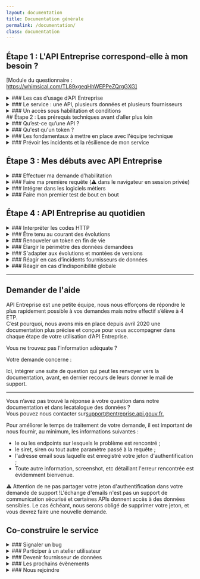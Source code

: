 ```yaml
---
layout: documentation
title: Documentation générale
permalink: /documentation/
class: documentation
---
```

## Étape 1 : L'API Entreprise correspond-elle à mon besoin ?

\[Module du questionnaire : https://whimsical.com/TL89xgeqHhWEPPeZQrgGXG]

<details class="fold">
<summary>
### Les cas d’usage d’API Entreprise
</summary>

API Entreprise répond à deux grands types d’usages :

<details class="fold">
<summary>
###### Le pré-remplissage d'un formulaire à destination du public
</summary>

Vous pouvez mettre en place une aide à la saisie pour vos usagers, avec les endpoints `entreprises`, `etablissements` et `associations`. L’usager renseigne son numéro de SIRET, ou toute autre valeur discriminante ; le formulaire est alors pré-rempli des champs disponibles par votre API.

{:.tpl-notification}
La création d’un formulaire pré-rempli est faite pour assister l’usager, celui-ci doit toujours pouvoir amender, rectifier ces mêmes informations sans difficultés.

> L'AIFE a mis en place une démarche dématérialisée pour permettre aux entreprises d’obtenir leur \[document Unique de Marché Européen](<> https://dume.chorus-pro.gouv.fr/#/>). Elle utilise l'API Entreprise pour pré-remplir les formulaires de ses utilisateurs :
>
> <video controls width="250">\

⚠️ **Le pré-remplissage est possible uniquement pour des APIs distribuant des informations publiques.**
Par exemple, l’endpoint `entreprise` qui regroupe des données ouvertes et fermées, ne peut être utilisé pour le pré-remplissage, que **si et seulement si** les entreprises non-diffusibles (dont les données sont confidentielles) ne sont pas appelées.

ℹ️ **Quel avantage à passer par API Entreprise si les données sont libres ?** API Entreprise vous simplifie l'implémentation de cette aide à la saisie, en vous donnant accès à une information structurée, facilement intégrable dans votre produit.

</details>

<details class="fold">
<summary>
###### L’obtention d’une donnée en back office par un agent habilité
</summary>

L'API entreprise sert aux agents habilités à récupérer automatiquement des informations, elle donne accès : 

* soit à des justificatifs, certificats, bilans, ... papier numérisés ou document PDF ;
* soit à la donnée brute, décrite par un champ JSON, qui permet une automatisation plus performante encore.
* soit les deux.

</details>

\[BOUTON VERS CAS USAGE]

</details>

<details class="fold">
<summary>
### Le service : une API, plusieurs données et plusieurs fournisseurs
</summary>
#### Les qualités du service

**API Entreprise démarche les administrations et fait les différentes demandes d’accès.** Si votre demande d'habilitation est validée, vous avez une seule clé d’accès sécurisée. De plus, API Entreprise agrège et vous restitue les connaissances techniques et métiers.

{:.tpl-notification}
Sans API Entreprise, vous êtes obligé de demander toutes les APIs nécessaires à votre service, auprès des différentes administrations. Cette recherche n'est pas forcément fructueuse car les organisations n'ont pas toujours un site ou un contact public pour leurs APIs ; par ailleurs, vous devez ensuite comprendre plusieurs système techniques, générer plusieurs mots de passe, collaborer avec plusieurs contacts techniques et métier.

#### La liste exhaustive des données

##### Informations générales <a id="infos_generales"></a>

{:.tpl-table}
| Données                                              |        Producteur        |                 Endpoint                  |        Type         |    Ouverture    |
| ----------------------------------------------------- |:------------------------:|:-----------------------------------------:|:-------------------:|:---------------:|
| [Données de référence d'une entreprise](https://doc.entreprise.api.gouv.fr/?json#entreprises){:target="_blank"}                  |    INSEE & Infogreffe    |            `entreprises`            |    données JSON     |    publiques    |
| [Données de référence d'un établissement](https://doc.entreprise.api.gouv.fr/?json#etablissements){:target="_blank"}                |          INSEE           |          `etablissements`           |    données JSON     |    publiques    |
| [Extrait  RCS](https://doc.entreprise.api.gouv.fr/?json#infogreffe-extrait-rcs){:target="_blank"}                                           |        Infogreffe        |         `extraits_rcs_infogreffe`         |    données JSON     |    publiques    |
| [Informations déclaratives d'une association](https://doc.entreprise.api.gouv.fr/?json#associations-rna){:target="_blank"}                 | Ministère de l'Intérieur |              `associations`               |    données JSON     |    publiques    |
| [Divers documents d'une association](https://doc.entreprise.api.gouv.fr/?json#documents-association){:target="_blank"}                     | Ministère de l'Intérieur |         `documents_associations`          |     PDF (image)     |    publiques    |
| [Actes](https://doc.entreprise.api.gouv.fr/?json#documents-association){:target="_blank"}                     | INPI |         `actes_inpi`          |       Archive ZIP (PDF et XML)   |    publiques    |

##### Informations financières <a id="infos_financieres"></a>

{:.tpl-table}
| Données                                              |        Producteur        |                 Endpoint                  |        Type         |    Ouverture    |
| ----------------------------------------------------- |:------------------------:|:-----------------------------------------:|:-------------------:|:---------------:|
| [Chiffre d'affaires](https://doc.entreprise.api.gouv.fr/?json#exercices){:target="_blank"}                                     |          DGFIP           |                `exercices`                |    données JSON     | confidentielles |
| [Bilans annuels](https://doc.entreprise.api.gouv.fr/?json#bilans-entreprises-bdf-banque-de-france){:target="_blank"}                                      |     INPI     |         `bilans_inpi`          |    données JSON     | publiques et confidentielles |
| [3 derniers bilans annuels](https://doc.entreprise.api.gouv.fr/?json#bilans-entreprises-bdf-banque-de-france){:target="_blank"}                                      |     Banque de France     |         `bilans_entreprises_bdf`          |    données JSON     | confidentielles |
| [Déclarations de résultats](https://doc.entreprise.api.gouv.fr/?json#les-d-clarations-des-liasses-fiscales){:target="_blank"}       |          DGFIP           |         `liasses_fiscales_dgfip`          |    données JSON     | confidentielles |

##### Attestations sociales et fiscales <a id="attestations_sociales_fiscales"></a>

{:.tpl-table}
| Données                                              |        Producteur        |                 Endpoint                  |        Type         |    Ouverture    |
| ----------------------------------------------------- |:------------------------:|:-----------------------------------------:|:-------------------:|:---------------:|
| [Attestation fiscale](https://doc.entreprise.api.gouv.fr/?json#attestation-fiscale-dgfip){:target="_blank"}                                    |          DGFIP           |       `attestations_fiscales_dgfip`       |     PDF (texte)     | confidentielles |
| [Attestation de vigilance](https://doc.entreprise.api.gouv.fr/?json#attestation-sociale-acoss){:target="_blank"}                               |          ACOSS           |       `attestations_sociales_acoss`       |     PDF (texte)     | confidentielles |
| [Conformité emploi des travailleurs handicapés](https://doc.entreprise.api.gouv.fr/?json#attestation-agefiph){:target="_blank"}  |         AGEFIPH          |          `attestations_agefiph`           |    données JSON     | confidentielles |
| [Cotisation de sécurité sociale agricole](https://doc.entreprise.api.gouv.fr/?json#cotisations-msa){:target="_blank"}                |           MSA            |             `cotisations_msa`             |    données JSON     | confidentielles |
| [Cotisations retraite bâtiment](https://doc.entreprise.api.gouv.fr/?json#cotisations-retraite-probtp){:target="_blank"}                       |          PROBTP          | `attestations_cotisation_retraite_probtp` |    données JSON     |    publiques    |
| [Carte professionnelle travaux publics](https://doc.entreprise.api.gouv.fr/?json#certificats-cnetp){:target="_blank"}         |          FNTP           |            `cartes_professionnelles_ftp`            |         PDF         |    publiques    |
| [Cotisations congés payés & chômage intempéries](https://doc.entreprise.api.gouv.fr/?json#certificats-cnetp){:target="_blank"}         |          CNETP           |            `certificats_cnetp`            |         PDF         |    publiques    |

##### Certifications professionnelles <a id="certificats_pro"></a>

{:.tpl-table}
| Données                                              |        Producteur        |                 Endpoint                  |        Type         |    Ouverture    |
| ----------------------------------------------------- |:------------------------:|:-----------------------------------------:|:-------------------:|:---------------:|
| [Certification RGE](https://doc.entreprise.api.gouv.fr/?json#certificats-rge-ademe){:target="_blank"}                                      |          ADEME           |          `certificats_rge_ademe`          | données JSON et PDF |    publiques    |
| [Certification de qualification bâtiment](https://doc.entreprise.api.gouv.fr/?json#certificats-qualibat){:target="_blank"}                  |          OPQIBI          |           `certificats_qualibat`            |    données JSON     |    publiques    |
| [Certification de qualification d'ingénierie](https://doc.entreprise.api.gouv.fr/?json#certificats-opqibi){:target="_blank"}                  |          OPQIBI          |           `certificats_opqibi`            |    données JSON     |    publiques    |

##### Propriété intellectuelle <a id="propriete_intellectuelle"></a>

{:.tpl-table}
| Données                                              |        Producteur        |                 Endpoint                  |        Type         |    Ouverture    |
| ----------------------------------------------------- |:------------------------:|:-----------------------------------------:|:-------------------:|:---------------:|
| [Brevets, modèles et marques déposés](https://doc.entreprise.api.gouv.fr/?json#extraits-courts-inpi){:target="_blank"}                   |           INPI           |          `extraits_courts_inpi`           |    données JSON     |    publiques    |

<br>
<br>

#### Une documentation technique et métier par endpoint

Toutes les données de la liste précédente sont détaillées dans le [catalogue de données](https://entreprise.api.gouv.fr/catalogue/). Une barre de recherche est à votre disposition pour filtrer les données :

![](../assets/images/documentation/interface-barre de recherche.png)

Chaque endpoint est présenté de façon synthétique :

![](../assets/images/documentation/interface-endpoint-presentation.png)

Des informations complémentaires, dont le détail précis des champs délivrés par l’API sont disponibles en cliquant sur le bouton “documentation” :

![](../assets/images/documentation/interface-onglet-documentation.png)

#### Nos engagements

Utiliser le service API Entreprise, c'est aussi bénéficier des engagements de la Direction du Numérique : 

* **L’engagement de disponibilité est de 99,5 %.**
  La disponibilité des données est consultable en temps réel pour chaque endpoint dans le catalogue des donnée. Une historisation est aussi publiée, ainsi que les rapports d’incidents et les perspectives de résolution. Par ailleurs, les informations sur votre consommation sont disponibles dans votre tableau de bord.

  {:.tpl-notification}
  Toutefois, ce service agrégeant de nombreux fournisseurs de données et étant donc dépendant de leurs disponibilités, API Entreprise ne porte donc aucune responsabilité s’agissant de la qualité ou du contenu intrinsèque des données. Par ailleurs, le service ne modifie pas les données à l’exception d’une standardisation contextuelle limitée (minuscule vers majuscule, format de date, nombre d’espaces).
* **L’utilisation d’API Entreprise est gratuite.**
  Les coûts d’investissements et de fonctionnement sont pris en charge par la DINUM. En revanche, les coûts de raccordement à API Entreprise vous incombent.
* **API Entreprise propose une assistance technique et fonctionnelle** permettant aux utilisateurs de définir et de mettre en œuvre au mieux leur projet.
* **API Entreprise respecte le cadre légal.**
  Le service s'engage à respecter en totalité les conditions de protection des données et les règles de confidentialité.

</details>

<details class="fold">
<summary>
### Un accès sous habilitation et conditions
</summary>
L'accès à l'API entreprise est réservé aux acteurs publics investis d’une mission de service public (les administrations, leurs opérateurs et les collectivités, les acteurs de santé, etc.).

Leurs prestataires privés peuvent être destinataires des informations techniques permettant l'usage de l'API mais en aucun cas des données elles-même.

Enfin, tout accès à l'API Entreprise se fait suite à une habilitation.

#### S'engager à ne pas diffuser les données reçues

Premièrement, avant toute transmission de données, l’usager doit être informé, et en cas d’exposition des données, son consentement doit être explicite.

###### Dans le cas d’un pré-remplissage à destination du public

Une partie des données des endpoints `entreprise`, `etablissement` et `associations`, les données publiques, peuvent servir au pré-remplissage de formulaires publics. Même si ces données ne sont pas confidentielles, le fournisseur de service s’engage à ne pas commercialiser les données reçues au travers d'API Entreprise et à ne pas les communiquer à des tiers en dehors des cas prévus par la loi.

###### Dans le cas d’une utilisation par un agent habilité en back office

La plupart des données disponibles sur API Entreprise sont protégées par des secrets. Vous assurez donc la protection de ces données et le respect des règles de confidentialité.

Entre autres, le service ne doit pas permettre à quiconque n’ayant pas un niveau d’authentification suffisant, d’accéder à des données. Leur accès est restreint aux seuls les agents dûment habilités, dont les requêtes sont tracées pour une durée de 36 mois.

#### Un équipement technique minimal nécessaire

Vous êtes techniquement en mesure de pouvoir démarrer avec API Entreprise si :

* vous travaillez ou vous vous apprêtez à travailler avec un éditeur de logiciel.
  Celui-ci doit être en mesure d’intégrer API Entreprise.
* ou bien vous avez une direction des systèmes d’information (DSI) qui peut intégrer des APIs.

Pour comprendre en détail les éléments techniques nécessaires consulter la rubrique “Les questions à poser à mon équipe technique”.

</details>
## Étape 2 : Les prérequis techniques avant d’aller plus loin

<details class="fold">
<summary>
### Qu’est-ce qu’une API ?
</summary>

Une API permet d’agir sur des ressources contenues dans un autre système d’informations, sans soi-même avoir la main sur ce système d’information.

Dans le cas qui nous occupe, les ressources sont des informations sur les entreprises, et l’action est une consultation.

![](../assets/images/documentation/fonctionnement.png)

#### Comment se déroule un appel à l’API ?

Voici, décrit en quelques étapes, la façon dont vous ou votre équipe technique allez faire votre demande à l’API pour accéder aux données :

**Étape 1** : Je suis préalablement habilité, et j’ai donc accès à différentes données, regroupées par endpoint.

**Étape 2** : Je choisis l’endpoint qui m’intéresse ;

**Étape 3** : Je construis mon URL d’appel avec cet endpoint :

Voici les éléments qui constituent l’URL d’appel :

{:.tpl-table}
| Éléments composant la requête                                            |        Exemples                                             |
|:----------------------------------------------------------:|:-----------------------------------------:|
|**Domaine** <br>(ou préfixe) <br>qui conduit à l'API de façon sécurisée|`http://entreprise.api.fouv.fr`|
|**Numéro de la version** <br>(par défaut désormais en V2)|`/v2`|
|**Nom de la donnée recherchée** <br>(ou *endpoint*)|`/attestation_fiscale_dgfip`|
|**Identité de l'établissement concerné** <br>(souvent SIREN ou SIRET)|`/SIRENouSIRETdeL'Etablissement`|
|**Votre jeton d'accès**|`?token=JetonD'Habilitation`|
|**Cadre de la requête** <br>*Par exemple : aides publiques, marchés publics ou gestion d'un référentiel tiers utilisé pour tel type d'application.*|`&context=CadreDeLaRequête`|
|**Bénéficiaire de l'appel** <br>(siret de l'administration destinatrice des données)|`&recipient=BénéficaireDeL'Appel`|
|**La raison de l'appel** <br> ou l'indentifiant de la procédure <br>(numéro de marché publique, nom de la procédure, description courte (< 50 caractères))|`&object=RaisonDeL'AppelOuIdentifiant`|
|*\[obligatoire pour les endpoints DGFIP]*<br> **L'identifiant de l'utilisateur physique qui fait l'appel** <br>Par exemple dans le cas d'une place de marché, il s'agit de l'identifiant de l’acheteur public qui consulte la pièce. Il servira en cas d’utilisation anormal de l’API pour remonter à la source et vérifier que l’utilisateur avait bien le droit d’accéder à cette donnée. |`?user_id=IdentifiantDeL'UtilisateurPhysique`|

**Tous ces éléments mis bout à bout constituent une requête HTTP qui appelle l'API :** 

```
https://entreprise.api.gouv.fr/v2/attestation_fiscales_dgfip/SirenDeL’Entreprise?token=JetonD’Habilitation&user_id=IdentifiantDeL’UtilisateurPhysique&context=CadreDeLaRequête&recipient=BénéficaireDeL’Appel&object=RaisonDeL’AppelOuIdentifiant
```

En blanc, les éléments que je complète. Pour une explication détaillée par endpoints, je me reporte au catalogue des données.

**Étape 4** : Je passe mon appel :

* À des fins de tests, au travers de mon navigateur

Pour passer votre appel, vous pourriez écrire l’URL dans votre navigateur. La page chargée vous renverrait les données demandées.

C’est ce que nous vous proposons de faire ici par le biais d’un test uniquement.

⚠️ En effet, il y a des précautions à prendre : Par défaut l’historique de votre navigateur enregistre des informations confidentielles dont votre jeton d’accès. Or comme vous avez pu le lire dans la rubrique“conditions de (non)diffusion des données”, la grande majorité des données accessibles par API Entreprise sont protégées par des secrets, vous êtes tenus de vous assurer qu’elles ne soient pas diffusées.

* En production, par le biais d’un logiciel métier

Pour veiller à la protection des données, l’ensemble des appels que vous allez réaliser en production seront passés par l’intermédiaire d’un logiciel métier.

**Étape 5** : Je reçois une réponse comportant les données. La réponse est au format JSON, nous détaillons sa structure dans la prochaine partie.

#### Comment s'interprète la réponse de l’API ?

##### Structure d’une réponse JSON

Pour chaque appel effectué vous allez recevoir une réponse au format JSON. Ce langage informatique présente l’avantage d’être lisible par un non expert ; tout en étant compréhensible par une machine.

Une réponse JSON est composée de paires `“champ”` / `“valeur”` :

* Le `“champ”`, ou “nom”, ou “clé”, décrit le type d’information, c’est un invariable.
* La “valeur” est une variable, c’est justement la donnée que vous recherchez.

**API Entreprise retourne trois grands types de réponses :**

Le JSON vous renvoie un lien URL, permettant d’accéder à un document PDF :

```
{
  "url":"http://la-fameuse-url-permettant-d-acceder-au-document.pdf"
}
```

Le JSON vous renvoie un lien URL, permettant d’accéder à une archive de plusieurs documents, au format ZIP:

```
{
   "http://la-fameuse-url-permettant-d-acceder-a-l-archive-de-documents.zip"
}
```

Le JSON vous renvoie les données, structurées :

Dans ce cas précis, les données étant toutes renvoyées au format JSON, les couples “champ” / “valeur” peuvent être regroupé dans différentes catégories.

```
{
  "eligible": true,
  "message": "00 Compte éligible pour attestation de cotisation"`
}
```

Pour une information détaillée par endpoint, reportez-vous au catalogue de données.
</details>

<details class="fold">
<summary>
### Qu'est qu'un token ?
</summary>


#### Le token, une clé unique et privée

Le token est votre code secret vous permettant d’accéder à API Entreprise.

Si votre demande d’habilitation est validée, il vous est délivré dans votre espace personnel.

Cette clé est unique et privée ; nous nous appuyons sur un standard ouvert et normalisé de l’industrie : le Json Web Token (aka JWT) ([RFC 7519](https://tools.ietf.org/html/rfc7519)). Ce jeton est autonome et permet de transmettre de façon sécurisée les informations d'authentifications nécessaires pour utiliser l'API. Ces jetons sont vérifiés et fiables car signés numériquement avec une date d'expiration.

#### Ne jamais divulguer mon token

⚠️ Votre token vous est propre, il ne faut pas le diffuser: c’est comme votre clé d’appartement, vous ne l’envoyez pas par la poste car il y a un risque que celle-ci soit interceptée par une personne mal intentionnée.

C’est pourquoi, vous ne devez jamais copier-coller un token dans un moteur de recherche ou dans un e-mail.L’usage de votre token se fait uniquement dans votre logiciel métier sécurisé utilisé pour réaliser vos appels.

#### Un token a une fin de vie

La durée de vie d’un token est limitée, sa date d’expiration est indiqué dans votre espace personnel.

Le token peut également être supprimé s’il a été diffusé par mégarde.

Le renouvellement d’un token est très facile et rapide. C’est pourquoi, si vous avez divulguer votre token par erreur, n’hésitez pas à écrire rapidement au support. Pour en savoir plus le renouvellement d’un token, consultez la rubrique“renouveler un token en fin de vie”.
</details>

<details class="fold">
<summary>
### Les fondamentaux à mettre en place avec l'équipe technique
</summary>

Vous travaillez avec la DSI de votre administration ou avec un éditeur de logiciel, voici la liste des fondamentaux que votre équipe technique doit être en mesure de mettre en place pour un bon fonctionnement de l'API Entreprise : 

☑️ Vérifier qu’ils peuvent prendre en charge la mise à jour des protocoles de sécurité HTTPS ;

☑️ Anticiper la mise à jour du logiciel métier ;

☑️ Vérifier la version des langages. API Entreprise ne fonctionne qu’avec Java 1.7 minimum (pour la gestion des certificats de +1024 bit) ;

☑️ Vérifier les dispositifs d’alerte mis en place : certificat SSL ;

☑️ Firewall / White list IP

☑️ Anticiper les coûts de maintenance qui s'ajouteront aux coûts de mise en place.

</details>

<details class="fold">
<summary>
### Prévoir les incidents et la résilience de mon service
</summary>

Il se peut qu’un incident survienne chez un fournisseur de données. Votre logiciel doit vous permettre de fonctionner de manière dégradée :

* si vous effectuez une fonction de pré-remplissage et que le service est à l’arrêt, prévoyez un fonctionnement sans pré-remplissage.
* en cas d’utilisation de justificatifs, prévoyez de permettre à vos usagers de pouvoir transmettre un document par eux-même.

💡 Le Dîtes-le-nous-une-fois ne doit pas bloquer les usagers en cas d’incident techniques : vos usagers préfèreront toujours vous redonner leurs informations plutôt que de ne pas pouvoir utiliser votre service.

</details>

## Étape 3 : Mes débuts avec API Entreprise

<details class="fold">
<summary>
### Effectuer ma demande d’habilitation
</summary>

#### Anticiper votre demande

Vous êtes désormais convaincus et prêts à utiliser le service API Entreprise, il vous faut désormais faire une demande d'accès. Vous trouverez ici la liste des informations qui vont vous être demandé : 

* **le numéro siret de votre administration**. Vous pouvez vous aider de (<https://entreprise.data.gouv.fr>) pour le retrouver.
* **les données que vous souhaitez obtenir**. Une sélection vous sera proposée parmi une liste de données décrites dans la section "données délivrées".

  Aidez-vous des [cas d'usage](https://entreprise.api.gouv.fr/cas_usage/) décrits pour vous assurer de votre légitimité.
  L’ensemble des données disponibles sur API Entreprise est détaillé dans le catalogue des données. Vous pouvez filtrer les données par cas d’usage.

  Une demande d’accès ne peut pas couvrir plusieurs contextes métiers différents et doit être adaptée au public utilisateur final. Si vous avez plusieurs contextes métiers pour lesquels vous souhaitez demander un accès, il vous faudra formuler une demande par contexte.

  ####### Exemple de la Région Occitanie :

  Dans le cadre de son hub entreprises, 3 demandes différentes ont été faites :

  * Une demande pour faciliter le renseignement des données par l’usager en pré-remplissant des formulaires à partir d’un numéro de SIRET ;
  * Une demande pour la pré-qualification des dossiers d’aides publiques avec l’accès à quelques données sensibles ;
  * Une demande pour l’instruction de dossiers avec l’accès à un nombre important de données sensibles pour aider les agents instructeurs.

  La région s’est vue remettre un espace client avec 3 tokens d’accès aux permissions différentes.
* **le cadre administratif et légal** (texte ou délibération/décision) qui vous légitime à recevoir ces données. Il est possible de mettre un lien vers le texte de loi, ajouter des pièces jointes ou décrire votre contexte ;
* **les coordonnées du responsable du traitement** ;
  Le responsable du traitement des données est la personne physique ou morale qui, seul ou conjointement avec d’autres, détermine les finalités et les moyens du traitement des données à caractère personnel. Seule une personne appartenant à l'organisme demandeur peut être renseignée.
* l**es coordonnées de votre délégué·e à la protection des données** (DPD) ;
  Le DPD est la personne qui s'assure que l'organisation protège convenablement les données à caractère personnel, conformément à la législation en vigueur. C'est généralement une personne appartenant à l'organisme demandeur.

  ####### Je n’ai pas de DPD, que faire ?

  Si vous n’avez pas de DPD, c’est que vous n’êtes probablement pas habilité à pouvoir utiliser API Entreprise. En effet, la nomination d’un DPD est obligatoire pour toute autorité publique ou tout organisme public, ainsi que pour toute entreprise effectuant un suivi régulier et systématique de données personnelles à grande échelle ou de données personnelles « sensibles ». Ce qui est au cour de l’usage d’API Entreprise.
* **les coordonnées du contact métier** ;
* l**es coordonnées du contact technique**. La personne ou l’équipe en charge du développement de l’interface logicielle qui va permettre l’inter-connection effective avec API Entreprise.

L'ensemble des coordonnées renseignées seront strictement utilisées pour communiquer avec vous.

Vous devrez également **accepter nos conditions générales d’utilisation**, consultables ici.

#### Faire ma demande d’habilitation

Les demandes d’accès à API Entreprise sont instruites sur la plateforme [api.gouv.fr](https://datapass.api.gouv.fr/api-entreprise). Si vous n’en disposez pas déjà, il vous sera demandé de vous créer un compte. Des demandes multiples ne nécessitent pas de création de compte supplémentaire.

**Étape 1** : Créer un compte

Toute demande d'accès à l'API Entreprise nécessite la création d’un compte à l’adresse suivante :<https://auth.api.gouv.fr/users/sign-up>Avec un même compte vous pouvez réaliser plusieurs demandes, et également accéder à API Particulier.

![](https://lh4.googleusercontent.com/zwRySXH-XJp1M6Tr0YWeN1RYfu-BLWgPyia6EV8S8VjLyueHfcMNZyyW7IbF1C0r-ffQM8aOAHtQM_ynyYK2dGmbAk91XKjjONVl62kxIuvInhQ_jty0TGC4bkTZteDb9g)

**Étape 2** : Remplir le formulaire d’accès

![](https://lh6.googleusercontent.com/I-rQQBGLDFlsu28sQWDrQ14j1mHwk5UdogA2heVJKjYpttEo3ZtI02ixG76zXag29hHDdI5Lyuro9YFdVnvq-6tvh9x_NVCrczC7-_EOZZjWpY6-F9yC0YFFkio_w2Ju8Q)

Remplissez[ le formulaire de demande d’accès Data Pass](https://datapass.api.gouv.fr/api-entreprise) puis validez le. Au cas où il vous manquerait une information, vous pourrez reprendre ultérieurement le formulaire qui reste à l’état de brouillon dans votre interface

En cas de besoin, vous pouvez inviter un personne à intervenir sur ce formulaire.

**Étape 3** : Attendre la réponse d’API Entreprise

Une fois votre demande validée, nous instruisons alors votre dossier puis prenons une décision d’acceptation ou de refus de la demande d’accès. Le cas échéant nous vous demanderons des précisions supplémentaires.

Cette instruction peut prendre entre entre X à X jours selon l’affluence des demandes.

**Étape 4** : Votre demande est acceptée, votre compte est créé.

Une fois votre dossier validé, nous créons votre compte d’accès à un espace client, votre tableau de bord et vous envoyons un email de confirmation. Cet email vous indiquons conditions générales d’utilisation, et vous fournit un lien pour le choix de votre mot de passe.

**Étape 5** : Se connecter et commencer à utiliser API Entreprise

Une fois votre mot de passe choisi,[connectez-vous](https://dashboard.entreprise.api.gouv.fr/login) à votre espace client. Votre ou vos tokens vous y attendent. Vous pouvez commencer à les utiliser pour appeler l’API Entreprise. Le tableau de bord vous permet aussi d’avoir accès à des statistiques d’utilisation des données.

</details>

<details class="fold">
<summary>
### Faire ma première requête (⚠️ dans le navigateur en session privée)
</summary>

#### Récupérer mon token dans l’espace client

#### Instruire les paramètres de traçabilité

API Entreprise vous permet de faire circuler, et d’accéder à des données protégées. C’est pourquoi nous vous demandons de renseigner dans chacune de vos requêtes, non seulement un jeton d’accès, mais aussi certaines informations qualifiant votre requête ; dans un objectif de traçabilité.

Ces paramètres sont obligatoires. Les appels ne comportant pas ces paramètres sont rejetés, et un code erreur vous est renvoyé. Aucun contrôle qualitatif de la donnée n'est effectué sur ces paramètres.

Pour chaque endpoint, nous précisons dans le catalogue des données les paramètres obligatoires.

{:.tpl-table}
| Paramètres obligatoires                                            |      Informations à renseigner                                           |
|:----------------------------------------------------------:|-----------------------------------------|
|`&context=CadreDeLaRequête`|**Cadre de la requête** <br>*Par exemple : aides publiques, marchés publics ou gestion d'un référentiel tiers utilisé pour tel type d'application.*
|`&recipient=BénéficaireDeL'Appel`|**Bénéficiaire de l'appel** <br>(siret de l'administration destinatrice des données)
|`&object=RaisonDeL'AppelOuIdentifiant`|**La raison de l'appel** <br> ou l'identifiant de la procédure <br>(numéro de marché publique, nom de la procédure, description courte (< 50 caractères))
|`?user_id=IdentifiantDeL'UtilisateurPhysique`|*\[obligatoire pour les endpoints DGFIP]*<br> **L'identifiant de l'utilisateur physique qui fait l'appel** <br>Par exemple dans le cas d'une place de marché, il s'agit de l'identifiant de l’acheteur public qui consulte la pièce. Il servira en cas d’utilisation anormal de l’API pour remonter à la source et vérifier que l’utilisateur avait bien le droit d’accéder à cette donnée. 

#### Voir ma première trace d’appel dans le tableau de bord

</details>

<details class="fold">
<summary>
### Intégrer dans les logiciels métiers
</summary>

##### Comment faire mes appels de traitement de masse ?

Il est de plus souhaitable que vous fassiez vos batch automatiques la nuit ou durant les heures creuses afin de ne pas affecter la qualité du service pour le reste des usagers.\
Vous devez vous assurer de respecter la volumétrie, et donc de temporiser vos appels sous la limite décrite ci-après :

<a id="RespecterLaVolumetrie"></a>

##### Respecter la volumétrie (quotas, nombre d’appels autorisés)

Sur API Entreprise, vous avez le droit à 2000 requêtes par tranche de 10 minutes par IP interrogeant nos services.

Au delà de ce taux votre IP sera bannie temporairement de nos serveurs. Les appels depuis une IP bannie ne renvoient pas de codes http, le serveur ne répond tout simplement pas. Par contre, dans votre tableau de bord, vous pouvez vérifier si vous avez dépassé ce seuil . Si par mégarde vous vous retrouviez dans cette situation, adressez-nous un email [support@entreprise.api.gouv.fr](mailto:support@entreprise.api.gouv.fr)

Si vous avez besoin de plus de volumétrie, veuillez également nous contacter, nous étudierons votre demande et si la situation s'y prête, nous whitelisterons votre / vos IPs pour éviter qu'elles ne se fassent bannir.

##### Configurer le temps maximal d’attente de la réponse ou timeout

Letimeout est le temps d'attente maximal de réponse à une requête. Pour chaque endpoint, nous vous indiquons le timeout idéal dans le catalogue de donnée.

Le timout est un outil important qui permet de ne pas immobiliser votre logiciel en le laissant bloqué sur une appel sans réponse.

De façon générale, nous vous recommandons un timeout:

* de 5 secondes pour les appels de données structurées JSON
* de 12 secondes pour les appels retournant un PDF ou un ZIP.

De même, pour ne pas immobiliser nos serveurs, nous attendons les réponses de nos fournisseurs un maximum de 10 secondes avant de vous les retransmettre. Si ce délai d’attente est dépassé un code erreur HTTP 504 vous sera renvoyé.

##### Les requêtes multi-origines (CORS -Cross Origin Ressource Sharing) ne sont pas autorisées

API Entreprise est un service disponible sous habilitation, car il permet aux utilisateurs d'obtenir des données souvent protégées par des secrets. Nous ne pouvons donc pas autoriser le CORS qui vous permettrait d'interroger directement API Entreprise depuis un site ou une application web. Cela impliquerait que votre token d'accès soit présent dans le code source du site web en question, et donc soit disponible au public. 

Pour mettre à disposition les données API Entreprise depuis un navigateur, il vous faut mettre en place un système de proxy pour ne pas appeler directement nos APIs.

##### Construire en compatibilité ascendante
</details>

<details class="fold">
<summary>
### Faire mon premier test de bout en bout
</summary>

</details>

## Étape 4 : API Entreprise au quotidien

<details class="fold">
<summary>
### Interpréter les codes HTTP
</summary>

Toute réponse de l’API comprend la réponse JSON (expliquée ci-dessus) ainsi qu’un code HTTP. Celui-ci n’est pas immédiatement lisible par un humain, il est destiné aux traitements automatiques. (source :<https://fr.wikipedia.org/wiki/Liste_des_codes_HTTP>)

Ces codes permettent de se renseigner sur le statut de l’appel, toutes les explications complémentaires sont indiquées dans le JSON.

API Entreprise a harmonisé les codes erreur de l’ensemble des fournisseurs de données afin de vous en simplifier la compréhension. Pour cela, nous nous sommes appuyés sur le protocole HTTP.

###### En cas de succès, le code HTTP commencera par 2 :

{:.tpl-table}
| Code HTTP                                       |      Signification                                           |
|:----------------------------------------------------------:|----------------------------------------|
|`200` | **Tout va bien.**
|`206` | **Réponse incomplète** - La requête a fonctionné mais un des fournisseurs de données a renvoyé une erreur ou une réponse incomplète. Les valeurs concernées dans le JSON contiennent le message : “Donnée indisponible”.|

###### En cas d’échec, le code HTTP commence par 4 si l’erreur vient de votre côté :

{:.tpl-table}
| Code HTTP                                       |      Signification                                           |
|:----------------------------------------------------------:|----------------------------------------|
|`400` | **Mauvaise requête** – La syntaxe de votre requête est erronée.
|`401` | **Non autorisé** – Votre token est invalide ou manquant.\
|`403` | **Interdit** – Le serveur a compris votre requête mais refuse de l’exécuter car votre jeton ne vous donne pas accès à cette ressource.\
|`404` | **Non trouvé** – La ressource (l'entreprise, le certificat, …) demandée n'a pas été trouvée. Cette erreur intervient par exemple lors de l’entrée d’un numéro de SIREN qui n’existe pas, ou bien lorsque l’entreprise qu’il designe est en dehors du périmètre de l’endpoint.\
|`422` | **Entité non traitable** – Le format de la donnée passée en paramètre n'est pas accepté. Par exemple, si vous entrez 20 chiffres dans le paramètre SIREN, votre requête est automatiquement rejetée, car un SIREN fait obligatoirement 9 chiffres.\
|`451` | **Indisponible pour raisons légales** - ce code est spécifiquement renvoyé lorsque vous demandez les informations d’une entreprise ou d’un établissement non diffusible au travers des endpoints `entreprises` et `etablissements` de l’INSEE, sans avoir utilisé l’option d’appel spécifique. Pour en savoir plus, consultez la documentation de cet endpoint dans le catalogue de données.|

###### En cas d’échec, le code HTTP commence par 5 si l’erreur provient d’API Entreprise ou bien des fournisseurs de données :

{:.tpl-table}
| Code HTTP                                       |      Signification                                           |
|:----------------------------------------------------------:|----------------------------------------|
|`500` | **Erreur interne à API Entreprise** – Une erreur interne du serveur d’API Entreprise est survenue. Consultez votre tableau de bord, l’historique de l’incident devrait y être affiché ; ainsi que les actions à venir.
|`502` | **Erreur interne fournisseur** – Une erreur interne du serveur du ou des fournisseurs est survenue. Consultez votre tableau de bord, l’historique de l’incident devrait y être affiché ; ainsi que les actions à venir.\
|`503` | **Service non disponible** – Le service est temporairement indisponible ou en maintenance. Pour connaître l’historique de disponibilité et les incidents type de l’endpoint, vous pouvez consulter le catalogue de données.\
|`504` | **Intermédiaire hors délai** – Le(s) producteur(s) de données ont mis trop de temps à répondre. Notre temps d’attente, nous permettant de ne pas immobiliser le serveur sur un appel sans réponse, est fixé à 10 secondes et a été dépassé.|

En cas d’erreur, le JSON vous détaille la raison de l’erreur, le champ concerné se nomme `“errors”`. Lorsqu’un endpoint retourne des données agrégées de plusieurs fournisseurs, le JSON renvoyé contient un champ `“gateway error”`. Sa valeur vaut `“true”` lorsqu'une erreur survient auprès d'au moins un fournisseur.

</details>

<details class="fold">
<summary>
### Être tenu au courant des évolutions
</summary>
</details>

<details class="fold">
<summary>
### Renouveler un token en fin de vie
</summary>
</details>

<details class="fold">
<summary>
### Élargir le périmètre des données demandées
</summary>
</details>

<details class="fold">
<summary>
### S'adapter aux évolutions et montées de versions
</summary>

#### Endpoints en particulier

#### Paramètres d’appel

#### Nouvelles API

#### Changement de la source de données

#### Sécurité et volumétrie

</details>

<details class="fold">
<summary>
### Réagir en cas d’incidents fournisseurs de données
</summary>
</details>

<details class="fold">
<summary>
### Réagir en cas d’indisponibilité globale
</summary>

#### Vérifier ne pas avoir dépasser la volumétrie autorisée

Le service API Entreprise semble soudainement rejeter vos requêtes ? Vérifiez que vous avez bien [respecté les limites de volumétrie](#RespecterLaVolumetrie).

</details>

- - -

## Demander de l'aide

API Entreprise est une petite équipe, nous nous efforçons de répondre le plus rapidement possible à vos demandes mais notre effectif s’élève à 4 ETP.\
C’est pourquoi, nous avons mis en place depuis avril 2020 une documentation plus précise et conçue pour vous accompagner dans chaque étape de votre utilisation d’API Entreprise.

Vous ne trouvez pas l’information adéquate ?

Votre demande concerne :

Ici, intégrer une suite de question qui peut les renvoyer vers la documentation, avant, en dernier recours de leurs donner le mail de support.

- - -

Vous n’avez pas trouvé la réponse à votre question dans notre documentation et dans lecatalogue des données ?\
Vous pouvez nous contacter sur[support@entreprise.api.gouv.fr.](mailto:support@entreprise.api.gouv.fr)

Pour améliorer le temps de traitement de votre demande, il est important de nous fournir, au minimum, les informations suivantes :

* le ou les endpoints sur lesquels le problème est rencontré ;
* le siret, siren ou tout autre paramètre passé à la requête ;
* l'adresse email sous laquelle est enregistré votre jeton d'authentification ;
* Toute autre information, screenshot, etc détaillant l'erreur rencontrée est évidemment bienvenue.

⚠️ Attention de ne pas partager votre jeton d'authentification dans votre demande de support !L'échange d'emails n'est pas un support de communication sécurisé et certaines APIs donnent accès à des données sensibles. Le cas échéant, nous serons obligé de supprimer votre jeton, et vous devrez faire une nouvelle demande.

## Co-construire le service

<details class="fold">
<summary>
### Signaler un bug
</summary>
</details>

<details class="fold">
<summary>
### Participer à un atelier utilisateur
</summary>
</details>

<details class="fold">
<summary>
### Devenir fournisseur de données
</summary>
</details>

<details class="fold">
<summary>
### Les prochains évènements
</summary>
</details>

<details class="fold">
<summary>
### Nous rejoindre
</summary>
</details>